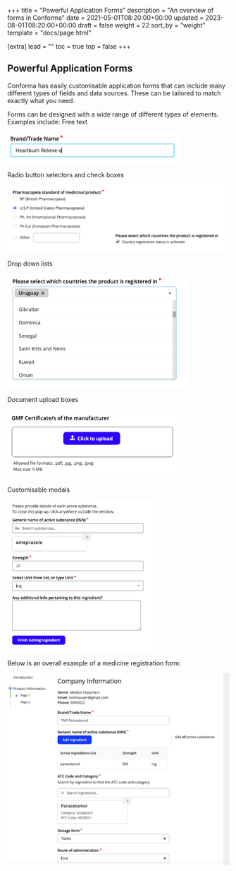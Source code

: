 +++
title = "Powerful Application Forms"
description = "An overview of forms in Conforma"
date = 2021-05-01T08:20:00+00:00
updated = 2023-08-01T08:20:00+00:00
draft = false
weight = 22
sort_by = "weight"
template = "docs/page.html"

[extra]
lead = ""
toc = true
top = false
+++

## Powerful Application Forms

Conforma has easily customisable application forms that can include many different types of fields and data sources. These can be tailored to match exactly what you need.

Forms can be designed with a wide range of different types of elements. Examples include: 
Free text

![free text example](/docs/about/demo/freetext.png)

Radio button selectors and check boxes

![radio button and check box examples](/docs/about/demo/radiobutton.png)

Drop down lists

![drop down list example](/docs/about/demo/dropdown.png)

Document upload boxes

![document upload boxes example](/docs/about/demo/documentupload.png)

Customisable modals

![custom example](/docs/about/demo/customisablemodal.png)

Below is an overall example of a medicine registration form:

![form](/docs/about/demo/form2.png)


